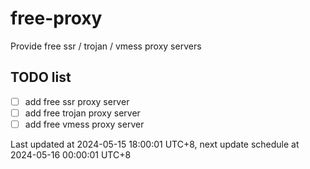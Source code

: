 
# free-proxy
Provide free ssr / trojan / vmess proxy servers


## TODO list
- [ ] add free ssr proxy server
- [ ] add free trojan proxy server
- [ ] add free vmess proxy server

Last updated at 2024-05-15 18:00:01 UTC+8, next update schedule at 2024-05-16 00:00:01 UTC+8

